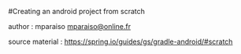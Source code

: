 #Creating an android project from scratch

author : mparaiso <mparaiso@online.fr>

source material : https://spring.io/guides/gs/gradle-android/#scratch

 
